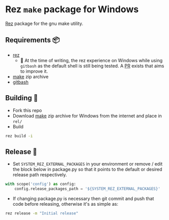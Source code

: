 # Rez `make` package for Windows
[Rez](https://github.com/AcademySoftwareFoundation/rez) package for the gnu make utility.

## Requirements 📦

- [rez](https://github.com/AcademySoftwareFoundation/rez)
    - 🚧 At the time of writing, the rez experience on Windows while using `gitbash` as the default shell is still being tested. A [PR](https://github.com/AcademySoftwareFoundation/rez/pull/1364) exists that aims to improve it.
- [make](https://osdn.net/projects/sfnet_ezwinports/downloads/make-4.3-without-guile-w32-bin.zip/) zip archive
- [gitbash](https://gitforwindows.org/)

## Building 🔨

- Fork this repo
- Download [make](https://osdn.net/projects/sfnet_ezwinports/downloads/make-4.3-without-guile-w32-bin.zip/) zip archive for Windows from the internet and place in `rel/`
- Build

```sh
rez build -i
```

## Release 🚢

- Set `SYSTEM_REZ_EXTERNAL_PACKAGES` in your environment or remove / edit the block below in package.py so that it points to the default or desired release path respectively.

```python
with scope('config') as config:
    config.release_packages_path = '${SYSTEM_REZ_EXTERNAL_PACKAGES}'
```

- If changing package.py is necessary then git commit and push that code before releasing, otherwise it's as simple as:

```sh
rez release -m "Initial release"
```
